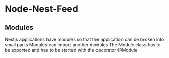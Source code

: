 # Node-Nest-Feed

## Modules 

Nestjs applications have modules so that the application can be broken into small parts
Modules can import another modules
The Module class has to be exported and has to be started with the decorator @Module 

